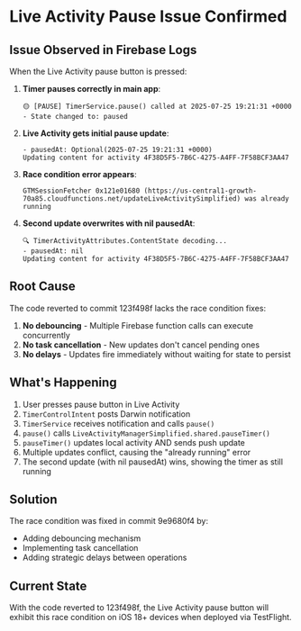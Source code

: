 # Live Activity Pause Issue Confirmed

## Issue Observed in Firebase Logs

When the Live Activity pause button is pressed:

1. **Timer pauses correctly in main app**:
   ```
   🟡 [PAUSE] TimerService.pause() called at 2025-07-25 19:21:31 +0000
   - State changed to: paused
   ```

2. **Live Activity gets initial pause update**:
   ```
   - pausedAt: Optional(2025-07-25 19:21:31 +0000)
   Updating content for activity 4F38D5F5-7B6C-4275-A4FF-7F58BCF3AA47
   ```

3. **Race condition error appears**:
   ```
   GTMSessionFetcher 0x121e01680 (https://us-central1-growth-70a85.cloudfunctions.net/updateLiveActivitySimplified) was already running
   ```

4. **Second update overwrites with nil pausedAt**:
   ```
   🔍 TimerActivityAttributes.ContentState decoding...
   - pausedAt: nil
   Updating content for activity 4F38D5F5-7B6C-4275-A4FF-7F58BCF3AA47
   ```

## Root Cause

The code reverted to commit 123f498f lacks the race condition fixes:

1. **No debouncing** - Multiple Firebase function calls can execute concurrently
2. **No task cancellation** - New updates don't cancel pending ones
3. **No delays** - Updates fire immediately without waiting for state to persist

## What's Happening

1. User presses pause button in Live Activity
2. `TimerControlIntent` posts Darwin notification
3. `TimerService` receives notification and calls `pause()`
4. `pause()` calls `LiveActivityManagerSimplified.shared.pauseTimer()`
5. `pauseTimer()` updates local activity AND sends push update
6. Multiple updates conflict, causing the "already running" error
7. The second update (with nil pausedAt) wins, showing the timer as still running

## Solution

The race condition was fixed in commit 9e9680f4 by:
- Adding debouncing mechanism
- Implementing task cancellation
- Adding strategic delays between operations

## Current State

With the code reverted to 123f498f, the Live Activity pause button will exhibit this race condition on iOS 18+ devices when deployed via TestFlight.